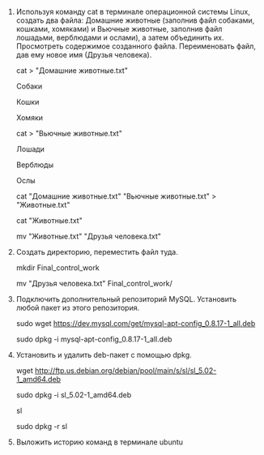 1. Используя команду cat в терминале операционной системы Linux, создать два файла: Домашние животные (заполнив файл собаками, кошками, хомяками) и Вьючные животные, заполнив файл лошадьми, верблюдами и ослами), а затем объединить их. Просмотреть содержимое созданного файла. Переименовать файл, дав ему новое имя (Друзья человека).

     cat > "Домашние животные.txt"

     Собаки

     Кошки

     Хомяки

     cat > "Вьючные животные.txt"

     Лошади

     Верблюды

     Ослы

     cat "Домашние животные.txt" "Вьючные животные.txt" > "Животные.txt"

     cat "Животные.txt"

     mv "Животные.txt" "Друзья человека.txt"
2. Создать директорию, переместить файл туда.

     mkdir Final_control_work

     mv "Друзья человека.txt" Final_control_work/
3. Подключить дополнительный репозиторий MySQL. Установить любой пакет из этого репозитория.

     sudo wget https://dev.mysql.com/get/mysql-apt-config_0.8.17-1_all.deb

     sudo dpkg -i mysql-apt-config_0.8.17-1_all.deb
4. Установить и удалить deb-пакет с помощью dpkg.

     wget http://ftp.us.debian.org/debian/pool/main/s/sl/sl_5.02-1_amd64.deb

     sudo dpkg -i sl_5.02-1_amd64.deb

     sl

     sudo dpkg -r sl
5. Выложить историю команд в терминале ubuntu



